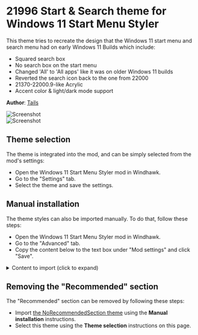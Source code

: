 # 21996 Start & Search theme for Windows 11 Start Menu Styler

This theme tries to recreate the design that the Windows 11 start menu and search menu had on early Windows 11 Builds
which include:
* Squared search box
* No search box on the start menu
* Changed 'All' to 'All apps' like it was on older Windows 11 builds
* Reverted the search icon back to the one from 22000
* 21370-22000.9-like Acrylic
* Accent color & light/dark mode support

**Author**: [Tails](https://github.com/milesprower2293)

![Screenshot](screenshot.png) \
![Screenshot](screenshot-search.png)

## Theme selection

The theme is integrated into the mod, and can be simply selected from the mod's
settings:

* Open the Windows 11 Start Menu Styler mod in Windhawk.
* Go to the "Settings" tab.
* Select the theme and save the settings.

## Manual installation

The theme styles can also be imported manually. To do that, follow these steps:

* Open the Windows 11 Start Menu Styler mod in Windhawk.
* Go to the "Advanced" tab.
* Copy the content below to the text box under "Mod settings" and click "Save".

<details>
<summary>Content to import (click to expand)</summary>

```json
{
"controlStyles[0].target":"Border#TaskbarSearchBackground",
"controlStyles[0].styles[0]":"CornerRadius=4",
"controlStyles[0].styles[1]":"BorderThickness=0,0,0,0",
"controlStyles[0].styles[2]":"Height=33",
"controlStyles[0].styles[3]":"BorderBrush:=<SolidColorBrush Color=\"{ThemeResource ControlStrokeColorDefault}\"/>",
"controlStyles[1].target":"StartDocked.SearchBoxToggleButton > Grid > ContentPresenter > TextBlock#PlaceholderText",
"controlStyles[1].styles[0]":"Margin=0,0,0,2",
"controlStyles[2].target":"StartDocked.SearchBoxToggleButton#StartMenuSearchBox > Grid > Border#BorderElement",
"controlStyles[2].styles[0]":"BorderThickness=0,0,0,2",
"controlStyles[2].styles[1]":"BorderBrush:=<SolidColorBrush Color=\"{ThemeResource SystemAccentColorLight1}\"/>",
"controlStyles[3].target":"StartDocked.SearchBoxToggleButton > Grid > FontIcon > Grid > TextBlock",
"controlStyles[3].styles[0]":"Foreground:=<SolidColorBrush Color=\"gray\" />",
"controlStyles[3].styles[1]":"Margin=0,0,0,1",
"controlStyles[3].styles[2]":"Transform3D:=<CompositeTransform3D RotationY=\"180\" TranslateX=\"16\" />",
"controlStyles[4].target":"Microsoft.UI.Xaml.Controls.AnimatedIcon#SearchIconPlayer",
"controlStyles[4].styles[0]":"Visibility=1",
"controlStyles[4].styles[1]":"FlowDirection=1",
"controlStyles[4].styles[2]":"Transform3D:=<CompositeTransform3D RotationY=\"180\" TranslateX=\"16\" />",
"controlStyles[5].target":"FontIcon#SearchBoxOnTaskbarSearchGlyph",
"controlStyles[5].styles[0]":"Visibility=0",
"controlStyles[5].styles[1]":"Foreground:=<SolidColorBrush Color=\"gray\" />",
"controlStyles[5].styles[2]":"FlowDirection=1",
"controlStyles[5].styles[3]":"FontFamily=Segoe Fluent Icons",
"controlStyles[5].styles[4]":"RequestedTheme=1",
"controlStyles[5].styles[5]":"Transform3D:=<CompositeTransform3D RotationY=\"180\" TranslateX=\"23\" TranslateY=\"0.5\" />",
"controlStyles[5].styles[6]":"FontSize=17",
"controlStyles[6].target":"StartDocked.SearchBoxToggleButton#StartMenuSearchBox > Grid",
"controlStyles[6].styles[0]":"BorderBrush:=<SolidColorBrush Color=\"{ThemeResource ControlStrokeColorDefault}\"/>",
"controlStyles[6].styles[1]":"BorderThickness=1,1,1,0",
"controlStyles[6].styles[2]":"CornerRadius=4",
"controlStyles[7].target":"Cortana.UI.Views.RichSearchBoxControl#SearchBoxControl > Grid#RootGrid",
"controlStyles[7].styles[0]":"CornerRadius=4",
"controlStyles[7].styles[1]":"BorderBrush:=<SolidColorBrush Color=\"{ThemeResource SystemAccentColorLight1}\" />",
"controlStyles[7].styles[2]":"BorderThickness=2,2,2,2",
"controlStyles[7].styles[3]":"Margin=-2,-0,0,-2",
"controlStyles[8].target":"StartDocked.SearchBoxToggleButton",
"controlStyles[8].styles[0]":"CornerRadius=4",
"controlStyles[8].styles[1]":"Height=40",
"controlStyles[9].target":"Windows.UI.Xaml.Controls.Grid#SearchBoxOnTaskbarGleamContainer",
"controlStyles[9].styles[0]":"CornerRadius=4",
"controlStyles[10].target":"Windows.UI.Xaml.Controls.Grid#SearchBoxOnTaskbarGleamImageContainer",
"controlStyles[10].styles[0]":"CornerRadius=4",
"controlStyles[10].styles[1]":"Transform3D:=<CompositeTransform3D TranslateX=\"1.8\" />",
"controlStyles[11].target":"Windows.UI.Xaml.Controls.Image#SearchIconOff",
"controlStyles[11].styles[0]":"Transform3D:=<CompositeTransform3D RotationY=\"180\" TranslateX=\"16\" TranslateY=\"-1\" />",
"controlStyles[12].target":"Windows.UI.Xaml.Controls.Image#SearchIconOn",
"controlStyles[12].styles[0]":"Transform3D:=<CompositeTransform3D RotationY=\"180\" TranslateX=\"16\" TranslateY=\"-1\" />",
"controlStyles[13].target":"Windows.UI.Xaml.Controls.Button#ShowAllAppsButton > Windows.UI.Xaml.Controls.ContentPresenter#ContentPresenter > Windows.UI.Xaml.Controls.StackPanel > Windows.UI.Xaml.Controls.TextBlock#ShowAllAppsButtonText",
"controlStyles[13].styles[0]":"Text=All apps",
"controlStyles[14].target":"Windows.UI.Xaml.Controls.TextBlock#AllAppsHeading",
"controlStyles[14].styles[0]":"Text=All apps",
"controlStyles[15].target":"StartDocked.SearchBoxToggleButton",
"controlStyles[15].styles[0]":"Height=0",
"controlStyles[15].styles[1]":"Margin=0,0,0,32",
"controlStyles[16].target":"StartDocked.LauncherFrame",
"controlStyles[16].styles[0]":"Height=670",
"controlStyles[17].target":"Windows.UI.Xaml.Controls.Grid#InnerContent",
"controlStyles[17].styles[0]":"Margin=0,0,0,0",
"controlStyles[18].target":"Cortana.UI.Views.HostedWebViewControl#QueryFormulationHostedWebView",
"controlStyles[18].styles[0]":"Background:=<AcrylicBrush TintColor=\"{ThemeResource SystemChromeMediumColor}\" TintOpacity=\"1\" TintLuminosityOpacity=\"1\" FallbackColor=\"{ThemeResource SystemChromeLowColor}\" />",
"controlStyles[19].target":"Windows.UI.Xaml.Controls.Grid#QueryFormulationRoot",
"controlStyles[19].styles[0]":"CornerRadius=10",
"controlStyles[20].target":"Windows.UI.Xaml.Controls.Border#AcrylicBorder",
"controlStyles[20].styles[0]":"Opacity=0.5",
"controlStyles[21].target":"Windows.UI.Xaml.Controls.Grid#MainContent",
"controlStyles[21].styles[0]":"Background:=<AcrylicBrush TintColor=\"{ThemeResource SystemChromeMediumColor}\" TintOpacity=\"0\" TintLuminosityOpacity=\"0.5\" FallbackColor=\"{ThemeResource SystemChromeLowColor}\" />",
"controlStyles[21].styles[1]":"CornerRadius=7",
"controlStyles[22].target":"Windows.UI.Xaml.Controls.Border#AppBorder",
"controlStyles[22].styles[0]":"Background:=<AcrylicBrush TintColor=\"{ThemeResource SystemChromeMediumColor}\" TintOpacity=\"0\" TintLuminosityOpacity=\"0.7\" FallbackColor=\"{ThemeResource SystemChromeLowColor}\" />"
}
```
</details>

## Removing the "Recommended" section

The "Recommended" section can be removed by following these steps:

* Import [the NoRecommendedSection
  theme](https://github.com/ramensoftware/windows-11-start-menu-styling-guide/blob/main/Themes/NoRecommendedSection/README.md)
  using the **Manual installation** instructions.
* Select this theme using the **Theme selection** instructions on this page.
